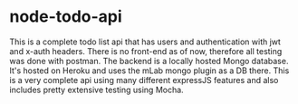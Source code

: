 # node-todo-api

This is a complete todo list api that has users and authentication with jwt and x-auth headers. There is no front-end as of now, therefore all testing was done with postman. The backend is a locally hosted Mongo database. It's hosted on Heroku and uses the mLab mongo plugin as a DB there. This is a very complete api using many different expressJS features and also includes pretty extensive testing using Mocha.
